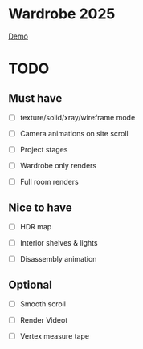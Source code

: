 # Wardrobe 2025
[Demo](https://drygiel.github.io/wardrobe/)

# TODO

## Must have
- [ ] texture/solid/xray/wireframe mode
- [ ] Camera animations on site scroll
- [ ] Project stages
- [ ] Wardrobe only renders
- [ ] Full room renders


## Nice to have
- [ ] HDR map
- [ ] Interior shelves & lights
- [ ] Disassembly animation


## Optional
- [ ] Smooth scroll
- [ ] Render Videot
- [ ] Vertex measure tape

